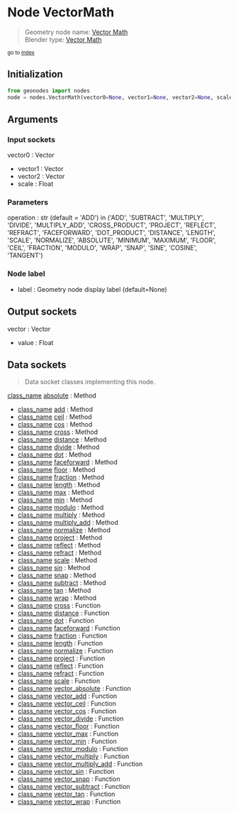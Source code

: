 
# Node VectorMath

> Geometry node name: [Vector Math](https://docs.blender.org/manual/en/latest/modeling/geometry_nodes/material/vector_math.html)<br>
  Blender type: [Vector Math](https://docs.blender.org/api/current/bpy.types.ShaderNodeVectorMath.html)
  
<sub>go to [index](/docs/index.md)</sub>

## Initialization

```python
from geonodes import nodes
node = nodes.VectorMath(vector0=None, vector1=None, vector2=None, scale=None, operation='ADD', label=None)
```



## Arguments


### Input sockets

vector0 : Vector
- vector1 : Vector
- vector2 : Vector
- scale : Float

### Parameters

operation : str (default = 'ADD') in ('ADD', 'SUBTRACT', 'MULTIPLY', 'DIVIDE', 'MULTIPLY_ADD', 'CROSS_PRODUCT', 'PROJECT', 'REFLECT', 'REFRACT', 'FACEFORWARD', 'DOT_PRODUCT', 'DISTANCE', 'LENGTH', 'SCALE', 'NORMALIZE', 'ABSOLUTE', 'MINIMUM', 'MAXIMUM', 'FLOOR', 'CEIL', 'FRACTION', 'MODULO', 'WRAP', 'SNAP', 'SINE', 'COSINE', 'TANGENT')

### Node label

- label : Geometry node display label (default=None)

## Output sockets

vector : Vector
- value : Float

## Data sockets

> Data socket classes implementing this node.
  
[class_name](/docs/sockets/Vector.md) [absolute](/docs/sockets/Vector.md#absolute) : Method
- [class_name](/docs/sockets/Vector.md) [add](/docs/sockets/Vector.md#add) : Method
- [class_name](/docs/sockets/Vector.md) [ceil](/docs/sockets/Vector.md#ceil) : Method
- [class_name](/docs/sockets/Vector.md) [cos](/docs/sockets/Vector.md#cos) : Method
- [class_name](/docs/sockets/Vector.md) [cross](/docs/sockets/Vector.md#cross) : Method
- [class_name](/docs/sockets/Vector.md) [distance](/docs/sockets/Vector.md#distance) : Method
- [class_name](/docs/sockets/Vector.md) [divide](/docs/sockets/Vector.md#divide) : Method
- [class_name](/docs/sockets/Vector.md) [dot](/docs/sockets/Vector.md#dot) : Method
- [class_name](/docs/sockets/Vector.md) [faceforward](/docs/sockets/Vector.md#faceforward) : Method
- [class_name](/docs/sockets/Vector.md) [floor](/docs/sockets/Vector.md#floor) : Method
- [class_name](/docs/sockets/Vector.md) [fraction](/docs/sockets/Vector.md#fraction) : Method
- [class_name](/docs/sockets/Vector.md) [length](/docs/sockets/Vector.md#length) : Method
- [class_name](/docs/sockets/Vector.md) [max](/docs/sockets/Vector.md#max) : Method
- [class_name](/docs/sockets/Vector.md) [min](/docs/sockets/Vector.md#min) : Method
- [class_name](/docs/sockets/Vector.md) [modulo](/docs/sockets/Vector.md#modulo) : Method
- [class_name](/docs/sockets/Vector.md) [multiply](/docs/sockets/Vector.md#multiply) : Method
- [class_name](/docs/sockets/Vector.md) [multiply_add](/docs/sockets/Vector.md#multiply_add) : Method
- [class_name](/docs/sockets/Vector.md) [normalize](/docs/sockets/Vector.md#normalize) : Method
- [class_name](/docs/sockets/Vector.md) [project](/docs/sockets/Vector.md#project) : Method
- [class_name](/docs/sockets/Vector.md) [reflect](/docs/sockets/Vector.md#reflect) : Method
- [class_name](/docs/sockets/Vector.md) [refract](/docs/sockets/Vector.md#refract) : Method
- [class_name](/docs/sockets/Vector.md) [scale](/docs/sockets/Vector.md#scale) : Method
- [class_name](/docs/sockets/Vector.md) [sin](/docs/sockets/Vector.md#sin) : Method
- [class_name](/docs/sockets/Vector.md) [snap](/docs/sockets/Vector.md#snap) : Method
- [class_name](/docs/sockets/Vector.md) [subtract](/docs/sockets/Vector.md#subtract) : Method
- [class_name](/docs/sockets/Vector.md) [tan](/docs/sockets/Vector.md#tan) : Method
- [class_name](/docs/sockets/Vector.md) [wrap](/docs/sockets/Vector.md#wrap) : Method
- [class_name](/docs/sockets/functions.md) [cross](/docs/sockets/functions.md#cross) : Function
- [class_name](/docs/sockets/functions.md) [distance](/docs/sockets/functions.md#distance) : Function
- [class_name](/docs/sockets/functions.md) [dot](/docs/sockets/functions.md#dot) : Function
- [class_name](/docs/sockets/functions.md) [faceforward](/docs/sockets/functions.md#faceforward) : Function
- [class_name](/docs/sockets/functions.md) [fraction](/docs/sockets/functions.md#fraction) : Function
- [class_name](/docs/sockets/functions.md) [length](/docs/sockets/functions.md#length) : Function
- [class_name](/docs/sockets/functions.md) [normalize](/docs/sockets/functions.md#normalize) : Function
- [class_name](/docs/sockets/functions.md) [project](/docs/sockets/functions.md#project) : Function
- [class_name](/docs/sockets/functions.md) [reflect](/docs/sockets/functions.md#reflect) : Function
- [class_name](/docs/sockets/functions.md) [refract](/docs/sockets/functions.md#refract) : Function
- [class_name](/docs/sockets/functions.md) [scale](/docs/sockets/functions.md#scale) : Function
- [class_name](/docs/sockets/functions.md) [vector_absolute](/docs/sockets/functions.md#vector_absolute) : Function
- [class_name](/docs/sockets/functions.md) [vector_add](/docs/sockets/functions.md#vector_add) : Function
- [class_name](/docs/sockets/functions.md) [vector_ceil](/docs/sockets/functions.md#vector_ceil) : Function
- [class_name](/docs/sockets/functions.md) [vector_cos](/docs/sockets/functions.md#vector_cos) : Function
- [class_name](/docs/sockets/functions.md) [vector_divide](/docs/sockets/functions.md#vector_divide) : Function
- [class_name](/docs/sockets/functions.md) [vector_floor](/docs/sockets/functions.md#vector_floor) : Function
- [class_name](/docs/sockets/functions.md) [vector_max](/docs/sockets/functions.md#vector_max) : Function
- [class_name](/docs/sockets/functions.md) [vector_min](/docs/sockets/functions.md#vector_min) : Function
- [class_name](/docs/sockets/functions.md) [vector_modulo](/docs/sockets/functions.md#vector_modulo) : Function
- [class_name](/docs/sockets/functions.md) [vector_multiply](/docs/sockets/functions.md#vector_multiply) : Function
- [class_name](/docs/sockets/functions.md) [vector_multiply_add](/docs/sockets/functions.md#vector_multiply_add) : Function
- [class_name](/docs/sockets/functions.md) [vector_sin](/docs/sockets/functions.md#vector_sin) : Function
- [class_name](/docs/sockets/functions.md) [vector_snap](/docs/sockets/functions.md#vector_snap) : Function
- [class_name](/docs/sockets/functions.md) [vector_subtract](/docs/sockets/functions.md#vector_subtract) : Function
- [class_name](/docs/sockets/functions.md) [vector_tan](/docs/sockets/functions.md#vector_tan) : Function
- [class_name](/docs/sockets/functions.md) [vector_wrap](/docs/sockets/functions.md#vector_wrap) : Function
  
